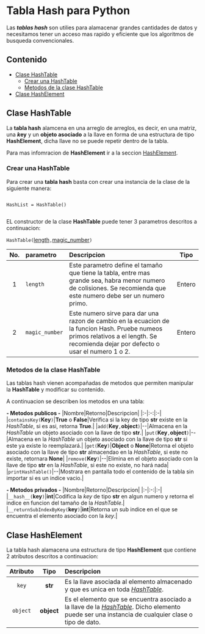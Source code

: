 # Tabla Hash para Python
Las ***tablas hash*** son utilies para alamacenar grandes cantidades de datos y necesitamos tener un acceso mas rapido y eficiente que los algoritmos de busqueda convencionales.

## Contenido
- [Clase HashTable](#clase-hashtable)
	- [Crear una HashTable](#crear-una-hashtable)
	- [Metodos de la clase HashTable](#metodos-de-la-clase-hashtable)
- [Clase HashElement](#clase-hashelement)

## Clase HashTable
La **tabla hash** alamcena en una arreglo de arreglos, es decir, en una matriz, una ***k*ey** y un **objeto asociado** a la llave en forma de una estructura de tipo **HashElement**, dicha llave no se puede repetir dentro de la tabla.

Para mas infomracion de **HashElement** ir a la seccion [HashElement](#clase-hashelement).

### Crear una HashTable
Para crear una **tabla hash** basta con crear una instancia de la clase de la siguiente manera:

<pre><code>
HashList = HashTable()
	</code></pre>

EL constructor de la clase **HashTable** puede tener 3 parametros descritos a continuacion:

`HashTable(`[length](#param2)`,`[magic_number](#param2)`)`

|No.|parametro|Descripcion|Tipo
|:-:|:-|:-|:-:|
|1|<p id="param1">`length`</p>|Este parametro define el tamaño que tiene la tabla, entre mas grande sea, habra menor numero de colisiones. Se recomienda que este numero debe ser un numero primo.|Entero
|2|<p id="param2">`magic_number`</p>|Este numero sirve para dar una razon de cambio en la ecuacion de la funcion Hash. Pruebe numeos primos relativos a el length. Se recomienda dejar por defecto o usar el numero 1 o 2.|Entero

### Metodos de la clase HashTable
Las tablas hash vienen acompañadas de metodos que permiten manipular la **HashTable** y modificar su contenido.

A continuacion se describen los metodos en una tabla:

**- Metodos publicos -** 
|Nombre|Retorno|Descripcion|
|:-|:-:|:-|
|`containsKey(`**Key**`)`|**True** o **False**|Verifica si la key de tipo **str** existe en la *HashTable*, si es asi, retorna **True**.|
|`add(`**Key**`,`**object**`)`|--|Almacena en la *HashTable* un objeto asociado con la llave de tipo **str**.|
|`put(`**Key**`,`**object**`)`|--|Almacena en la *HashTable* un objeto asociado con la llave de tipo **str** si este ya existe lo reemplazará.|
|`get(`**Key**`)`|**Object** o **None**|Retorna el objeto asociado con la llave de tipo **str** almacendao en la *HashTable*, si este no existe, retornara **None**|
|`remove(`**Key**`)`|--|Elimina en el objeto asociado con la llave de tipo **str** en la *HashTable*, si este no existe, no hará nada|
|`printHashTable()`|--|Mostrara en pantalla todo el contenido de la tabla sin importar si es un indice vacio.|

**- Metodos privados -** 
|Nombre|Retorno|Descripcion|
|:-|:-:|:-|
|`__hash__(`**key**`)`|**int**|Codifica la *key* de tipo **str** en algun numero y retorna el indice en funcion del tamaño de la *HashTable*.|
|`__returnSubIndexByKey(`**key**`)`|**int**|Retorna un sub indice en el que se encuentra el elemento asociado con la *key*.|

## Clase HashElement
La tabla hash alamacena una estructura de tipo **HashElement** que contiene 2 atributos descritos a continuacion:

|Atributo|Tipo|Descripcion|
|:-:|:-:|:-|
|`key`|**str**|Es la llave asociada al elemento almacenado y que es unica en toda *[HashTable](#clase-hashtable)*.|
|`object`|**object**|Es el elemento que se encuentra asociado a la llave de la *[HashTable](#clase-hashtable)*. Dicho elemento puede ser una instancia de cualquier clase o tipo de dato.|